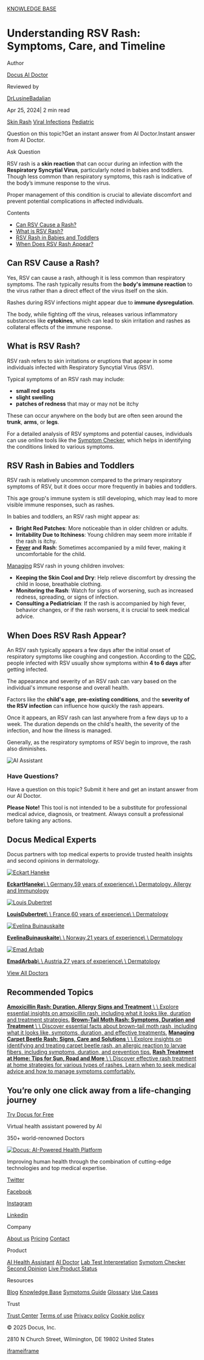 [KNOWLEDGE BASE](https://docus.ai/knowledge-base)

# Understanding RSV Rash: Symptoms, Care, and Timeline

Author

[Docus AI Doctor](https://docus.ai/ai-doctor)

Reviewed by

[DrLusineBadalian](https://docus.ai/author/dr-lusine-badalian)

Apr 25, 2024\| 2 min read

[Skin Rash](https://docus.ai/tags/rash) [Viral Infections](https://docus.ai/tags/viral-infections) [Pediatric](https://docus.ai/tags/pediatric)

Question on this topic?Get an instant answer from AI Doctor.Instant answer from AI Doctor.

Ask Question

RSV rash is a **skin reaction** that can occur during an infection with the **Respiratory Syncytial Virus**, particularly noted in babies and toddlers. Though less common than respiratory symptoms, this rash is indicative of the body’s immune response to the virus.

Proper management of this condition is crucial to alleviate discomfort and prevent potential complications in affected individuals.

Contents

- [Can RSV Cause a Rash?](https://docus.ai/knowledge-base/understanding-rsv-rash#can-rsv-cause-a-rash)
- [What is RSV Rash?](https://docus.ai/knowledge-base/understanding-rsv-rash#what-is-rsv-rash)
- [RSV Rash in Babies and Toddlers](https://docus.ai/knowledge-base/understanding-rsv-rash#rsv-rash-in-babies-and-toddlers)
- [When Does RSV Rash Appear?](https://docus.ai/knowledge-base/understanding-rsv-rash#when-does-rsv-rash-appear)

## Can RSV Cause a Rash?

Yes, RSV can cause a rash, although it is less common than respiratory symptoms. The rash typically results from the **body's immune reaction** to the virus rather than a direct effect of the virus itself on the skin.

Rashes during RSV infections might appear due to **immune dysregulation**.

The body, while fighting off the virus, releases various inflammatory substances like **cytokines**, which can lead to skin irritation and rashes as collateral effects of the immune response.

## What is RSV Rash?

RSV rash refers to skin irritations or eruptions that appear in some individuals infected with Respiratory Syncytial Virus (RSV).

Typical symptoms of an RSV rash may include:

- **small red spots**
- **slight swelling**
- **patches of redness** that may or may not be itchy

These can occur anywhere on the body but are often seen around the **trunk**, **arms**, or **legs**.

For a detailed analysis of RSV symptoms and potential causes, individuals can use online tools like the [Symptom Checker](https://docus.ai/symptom-checker/child-symptom-checker/rsv-in-children), which helps in identifying the conditions linked to various symptoms.

## RSV Rash in Babies and Toddlers

RSV rash is relatively uncommon compared to the primary respiratory symptoms of RSV, but it does occur more frequently in babies and toddlers.

This age group's immune system is still developing, which may lead to more visible immune responses, such as rashes.

In babies and toddlers, an RSV rash might appear as:

- **Bright Red Patches**: More noticeable than in older children or adults.
- **Irritability Due to Itchiness**: Young children may seem more irritable if the rash is itchy.
- **[Fever](https://docus.ai/knowledge-base/when-to-go-to-the-hospital-for-fever) and Rash**: Sometimes accompanied by a mild fever, making it uncomfortable for the child.

[Managing](https://docus.ai/knowledge-base/rash-treatment-at-home) RSV rash in young children involves:

- **Keeping the Skin Cool and Dry**: Help relieve discomfort by dressing the child in loose, breathable clothing.
- **Monitoring the Rash**: Watch for signs of worsening, such as increased redness, spreading, or signs of infection.
- **Consulting a Pediatrician**: If the rash is accompanied by high fever, behavior changes, or if the rash worsens, it is crucial to seek medical advice.

## When Does RSV Rash Appear?

An RSV rash typically appears a few days after the initial onset of respiratory symptoms like coughing and congestion. According to the [CDC](https://www.cdc.gov/rsv/about/symptoms.html), people infected with RSV usually show symptoms within **4 to 6 days** after getting infected.

The appearance and severity of an RSV rash can vary based on the individual's immune response and overall health.

Factors like the **child's age**, **pre-existing conditions**, and the **severity of the RSV infection** can influence how quickly the rash appears.

Once it appears, an RSV rash can last anywhere from a few days up to a week. The duration depends on the child's health, the severity of the infection, and how the illness is managed.

Generally, as the respiratory symptoms of RSV begin to improve, the rash also diminishes.

![AI Assistant](https://docus.ai/images/small-assistant.png)

### Have Questions?

Have a question on this topic? Submit it here and get an instant answer from our AI Doctor.

**Please Note!** This tool is not intended to be a substitute for professional medical advice, diagnosis, or treatment. Always consult a professional before taking any actions.

## Docus Medical Experts

Docus partners with top medical experts to provide trusted health insights and second opinions in dermatology.

[![Eckart Haneke](https://docus.ai/_next/image?url=https%3A%2F%2Fdocus-live-cms-storage-us.s3.amazonaws.com%2Fnetwork_doctors%2Fprofile_pictures%2F922300c9d512dfe1674edeb6bab6fce7.png&w=3840&q=100)](https://docus.ai/doctors/eckart-haneke-197)

[**EckartHaneke**\\
\\
Germany,59 years of experience\\
\\
Dermatology, Allergy and Immunology](https://docus.ai/doctors/eckart-haneke-197)

[![Louis Dubertret](https://docus.ai/_next/image?url=https%3A%2F%2Fdocus-live-cms-storage-us.s3.amazonaws.com%2Fnetwork_doctors%2Fprofile_pictures%2F673e7210cb48562cf31d94ee4b974f9c.png&w=3840&q=100)](https://docus.ai/doctors/louis-dubertret-278)

[**LouisDubertret**\\
\\
France,60 years of experience\\
\\
Dermatology](https://docus.ai/doctors/louis-dubertret-278)

[![Evelina Buinauskaite](https://docus.ai/_next/image?url=https%3A%2F%2Fdocus-live-cms-storage-us.s3.amazonaws.com%2Fnetwork_doctors%2Fprofile_pictures%2F063cc0891c5079869d16e19637cadfca.png&w=3840&q=100)](https://docus.ai/doctors/evelina-buinauskaite-430)

[**EvelinaBuinauskaite**\\
\\
Norway,21 years of experience\\
\\
Dermatology](https://docus.ai/doctors/evelina-buinauskaite-430)

[![Emad Arbab](https://docus.ai/_next/image?url=https%3A%2F%2Fdocus-live-cms-storage-us.s3.amazonaws.com%2Fnetwork_doctors%2Fprofile_pictures%2F2bcb58b8f85b03cd352576135f7a3dd0.png&w=3840&q=100)](https://docus.ai/doctors/emad-arbab-404)

[**EmadArbab**\\
\\
Austria,27 years of experience\\
\\
Dermatology](https://docus.ai/doctors/emad-arbab-404)

[View All Doctors](https://docus.ai/doctors)

## Recommended Topics

[**Amoxicillin Rash: Duration, Allergy Signs and Treatment** \\
\\
Explore essential insights on amoxicillin rash, including what it looks like, duration and treatment strategies.](https://docus.ai/knowledge-base/amoxicillin-rash-duration-allergy-signs-and-treatment) [**Brown-Tail Moth Rash: Symptoms, Duration and Treatment** \\
\\
Discover essential facts about brown-tail moth rash, including what it looks like, symptoms, duration, and effective treatments.](https://docus.ai/knowledge-base/brown-tail-moth-rash-symptoms-duration-and-treatment) [**Managing Carpet Beetle Rash: Signs, Care and Solutions** \\
\\
Explore insights on identifying and treating carpet beetle rash, an allergic reaction to larvae fibers, including symptoms, duration, and prevention tips.](https://docus.ai/knowledge-base/managing-carpet-beetle-rash) [**Rash Treatment at Home: Tips for Sun, Road and More** \\
\\
Discover effective rash treatment at home strategies for various types of rashes. Learn when to seek medical advice and how to manage symptoms comfortably.](https://docus.ai/knowledge-base/rash-treatment-at-home)

## You’re only one click away from a life-changing journey

[Try Docus for Free](https://my.docus.ai/auth/signup)

Virtual health assistant powered by AI

350+ world-renowned Doctors

[![Docus: AI-Powered Health Platform](https://docus.ai/docus-dark-logo.svg)](https://docus.ai/)

Improving human health through the combination of cutting-edge technologies and top medical expertise.

[Twitter](https://twitter.com/docus_ai)

[Facebook](https://www.facebook.com/docusai)

[Instagram](https://www.instagram.com/docus.ai/)

[Linkedin](https://www.linkedin.com/company/docusai/)

Company

[About us](https://docus.ai/about-us) [Pricing](https://docus.ai/pricing) [Contact](https://docus.ai/contact)

Product

[AI Health Assistant](https://docus.ai/ai-health-assistant) [AI Doctor](https://docus.ai/ai-doctor) [Lab Test Interpretation](https://docus.ai/lab-test-interpretation) [Symptom Checker](https://docus.ai/symptom-checker) [Second Opinion](https://docus.ai/second-opinion) [Live Product Status](https://docus.statuspage.io/)

Resources

[Blog](https://docus.ai/blog) [Knowledge Base](https://docus.ai/knowledge-base) [Symptoms Guide](https://docus.ai/symptoms-guide) [Glossary](https://docus.ai/glossary) [Use Cases](https://docus.ai/use-cases)

Trust

[Trust Center](https://trust.docus.ai/) [Terms of use](https://docus.ai/terms-of-use) [Privacy policy](https://docus.ai/privacy-policy) [Cookie policy](https://docus.ai/cookie-policy)

© 2025 Docus, Inc.

2810 N Church Street, Wilmington, DE 19802 United States

[iframe](https://td.doubleclick.net/td/ga/rul?tid=G-C1NR4HEC74&gacid=247919436.1741382096&gtm=45je5362v874030715z8849365654za200zb849365654&dma=0&gcs=G1--&gcd=13l3l3R3l5l1&npa=0&pscdl=noapi&aip=1&fledge=1&frm=0&tag_exp=102067808~102482433~102539968~102587591~102640600~102717422~102788824~102825837&z=291790099)[iframe](https://td.doubleclick.net/td/rul/11076298198?random=1741382096449&cv=11&fst=1741382096449&fmt=3&bg=ffffff&guid=ON&async=1&gtm=45je5362v874030715z8849365654za200zb849365654&gcd=13l3l3R3l5l1&dma=0&tag_exp=102067808~102482433~102539968~102587591~102640600~102717422~102788824~102825837&u_w=1280&u_h=1024&url=https%3A%2F%2Fdocus.ai%2Fknowledge-base%2Funderstanding-rsv-rash&hn=www.googleadservices.com&frm=0&tiba=Understanding%20RSV%20Rash%3A%20Symptoms%2C%20Care%2C%20and%20Timeline&npa=0&pscdl=noapi&auid=1303683427.1741382096&uaa=&uab=&uafvl=&uamb=0&uam=&uap=&uapv=&uaw=0&fledge=1&data=event%3Dgtag.config)